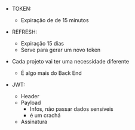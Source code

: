 

- TOKEN:
    - Expiração de de 15 minutos
- REFRESH:
    - Expiração 15 dias
    - Serve para gerar um novo token

- Cada projeto vai ter uma necessidade diferente
    - É algo mais do Back End

- JWT:
    - Header
    - Payload
        - Infos, não passar dados sensíveis
        - é um crachá  
    - Assinatura